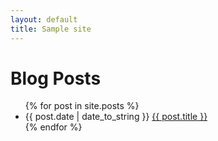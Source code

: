 ```yaml
---
layout: default
title: Sample site
---
```


<div id="home">
  <h1>Blog Posts</h1>
  <ul class="posts">
    {% for post in site.posts %}
      <li><span>{{ post.date | date_to_string }}</span> <a href="{{ post.url }}">{{ post.title }}</a></li>
    {% endfor %}
  </ul>
</div>